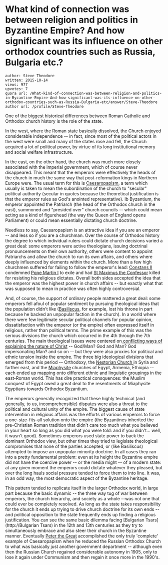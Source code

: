 # What kind of connection was between religion and politics in Byzantine Empire? And how significant was its influence on other orthodox countries such as Russia, Bulgaria etc.?

	author: Steve Theodore
	written: 2015-10-14
	views: 977
	upvotes: 7
	quora url: /What-kind-of-connection-was-between-religion-and-politics-in-Byzantine-Empire-And-how-significant-was-its-influence-on-other-orthodox-countries-such-as-Russia-Bulgaria-etc/answer/Steve-Theodore
	author url: /profile/Steve-Theodore


One of the biggest historical differences between Roman Catholic and Orthodox church history is the role of the state. 

In the west, where the Roman state basically dissolved, the Church enjoyed considerable independence -- in fact, since most of the political actors in the west were small and many of the states rose and fell, the Church acquired a lot of political power, by virtue of its long institutional memory and social welfare infrastructure. 

 In the east, on the other hand, the church was much more closely associated with the imperial government, which of course never disappeared. This meant that the emperors were effectively the heads of the church in much the same way that post-reformation kings in Northern Europe were. The usual term for this is [Caesaropapism](https://en.wikipedia.org/wiki/Caesaropapism), a term which usually is taken to mean the subordination of the church to "secular" political authority (secular in quotes because the theoretical justification is that the emperor rules as God's anointed representative). Ib Byzantium, the emperor appointed the Patriarch (the head of the Orthodox church in the east), summoned and "presided over" church councils -- which could mean acting as a kind of figurehead (the way the Queen of England opens Parliament) or could mean essentially dictating church doctrine.

Needless to say, Caesaropapism is an attractive idea if you are an emperor -- and less so if you are a churchman. Over the course of Orthodox history the degree to which individual rulers could dictate church decisions varied a great deal: some emperors were active theologians, issuing doctrinal pronouncements on their own authority, others were content to appoint Patriarchs and allow the church to run its own affairs, and others where deeply influenced by elements within the church. More than a few high churchmen suffered for failing to follow the emperor's lead: [Constans II](https://en.wikipedia.org/wiki/Constans_II) condemned [Pope Martin I](https://oca.org/saints/lives/2008/04/14/101075-st-martin-the-confessor-the-pope-of-rome) to exile and had [St Maximus the Confessor](http://oca.org/saints/lives/2015/01/21/100249-st-maximus-the-confessor) killed for resisting his religious dictates. Overall both sides accepted the idea that the emperor was the highest power in church affairs -- but exactly what that was supposed to mean in practice was often highly controversial. 

 And, of course, the support of ordinary people mattered a great deal: some emperors fell afoul of popular sentiment by pursuing theological ideas that the population didn't like ([Basiliscus](https://en.wikipedia.org/wiki/Basiliscus), for example, lost his throne in part because he backed an unpopular faction in the church). In a world where there were few legitimate secular political channels for popular opinion, dissatisfaction with the emperor (or the empire) often expressed itself in religious, rather than political terms. The prime example of this was the serious divisions the church which occurred in the 4th through the 7th centuries. The main theological issues were centered on[ conflicting ways of explaining the nature of Christ](http://www.britannica.com/topic/Christology) -- God/Man? God and Man? God impersonating Man? and so on -- but they were also proxies for political and ethnic tension inside the empire. The three big ideological divisions that emerged from this period -- Orthodoxy, the [Nestorian Church ](https://en.wikipedia.org/wiki/Church_of_the_East)in Syria and farther east, and the [Miaphysite](https://en.wikipedia.org/wiki/Monophysitism) churches of Egypt, Armenia, Ethiopia -- each ended up mapping onto different ethnic and linguistic groupings in the east-Roman world. This has dire practical consquences: the Muslim conquest of Egypt owed a great deal to the resentments of Miaphysite Egyptians towards Orthodox Byzantium.

The emperors generally recognized that these highly technical (and generally, to us, incomprehensible) disputes were also a threat to the political and cultural unity of the empire. The biggest cause of state intervention in religious affairs was the efforts of various emperors to force a one-size-fits-all solution onto the empire (the Byzantines inherited the pre-Christian Roman tradition that didn't care too much what you believed in your heart so long as you did what you were told: and if you didn't... well, it wasn't good). Sometimes emperors used state power to back the dominant Orthodox view, but other times they tried to legislate theological compromises that none of the parties accepted, or (like Basiliscus) attempted to impose an unpopular minority doctrine. In all cases they ran into a pretty fundamental problem: even at its height the Byzantine empire did not have the coercive power -- or the media might -- of a modern state: at any given moment the emperors could dictate whatever they pleased, but over the long hauls social pressure tended to force them to into line. It was, in an odd way, the most democratic aspect of the Byzantine heritage.

This pattern tended to replicate itself in the larger Orthodox world, in large part because the basic dynamic -- the three way tug of war between emperors, the church hierarchy, and society as a whole --was not one that could ever be completely resolved. As long as the state takes responsibility for the church it ends up trying to drive church doctrine for its own ends -- and political opposition to the state frequently ends up finding a religious justification. You can see the same basic dilemma facing [Bulgarian Tsars](http://Bulgarian Tsars) in the 12th and 13th centuries as they try to simultaneously embrace and also steer their church in the Byzantine manner. Eventually [Peter the Great](https://en.wikipedia.org/wiki/Church_reform_of_Peter_the_Great) accomplished the only truly 'complete' example of Caesaropapism when he reduced the Russian Orthodox Church to what was basically just another government department -- although even then the Russian Church regained considerable autonomy in 1905, only to lose it again under Communism and then regain it once more in the 1990's.

